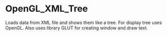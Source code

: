 # OpenGL_XML_Tree
Loads data from XML file and shows them like a tree.
For display tree uses OpenGL. Also uses library GLUT for creating window and draw text.
